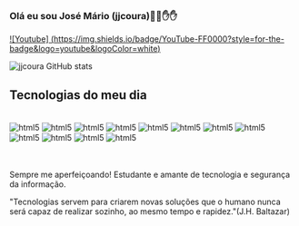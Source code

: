 ### Olá eu sou José Mário (jjcoura)👋👋✋✋
[![Youtube] (https://img.shields.io/badge/YouTube-FF0000?style=for-the-badge&logo=youtube&logoColor=white)](https://www.youtube.com/channel/UC3csw7y2yqDEkOEGwSx-xqw)

![jjcoura GitHub stats](https://github-readme-stats.vercel.app/api?username=jjcoura&show_icons=true&theme=onedark)

## Tecnologias do meu dia
<div style="display: inline_block"><br/>
    <img align = "center" alt="html5" src="https://img.shields.io/badge/HTML5-E34F26?style=for-the-badge&logo=html5&logoColor=white"/>
    <img align = "center" alt="html5" src="https://img.shields.io/badge/Python-3776AB?style=for-the-badge&logo=python&logoColor=white"/>
    <img align = "center" alt="html5" src="https://img.shields.io/badge/CSS-239120?&style=for-the-badge&logo=css3&logoColor=white"/>
    <img align = "center" alt="html5" src="https://img.shields.io/badge/JavaScript-F7DF1E?style=for-the-badge&logo=javascript&logoColor=black"/>
    <img align = "center" alt="html5" src="https://img.shields.io/badge/MySQL-005C84?style=for-the-badge&logo=mysql&logoColor=white"/>
    <img align = "center" alt="html5" src="https://img.shields.io/badge/Colab-F9AB00?style=for-the-badge&logo=googlecolab&color=525252"/>
    <img align = "center" alt="html5" src="https://img.shields.io/badge/PyCharm-000000.svg?&style=for-the-badge&logo=PyCharm&logoColor=white"/>
    <img align = "center" alt="html5" src="https://img.shields.io/badge/Visual_Studio_Code-0078D4?style=for-the-badge&logo=visual%20studio%20code&logoColor=white"/>
    <img align = "center" alt="html5" src="https://img.shields.io/badge/Kali_Linux-557C94?style=for-the-badge&logo=kali-linux&logoColor=white"/>
     <img align = "center" alt="html5" src="https://img.shields.io/badge/Windows-0078D6?style=for-the-badge&logo=windows&logoColor=white"/>
      <img align = "center" alt="html5" src="https://img.shields.io/badge/Linux-FCC624?style=for-the-badge&logo=linux&logoColor=black"/>
      <img align = "center" alt="html5" src="https://img.shields.io/badge/GitHub-100000?style=for-the-badge&logo=github&logoColor=white"/>
</div><br/><br/>
<p>
    Sempre me aperfeiçoando! Estudante e amante de tecnologia e segurança da informação.</p>
<p>
"Tecnologias servem para criarem novas soluções que o humano nunca será capaz de realizar sozinho, ao mesmo tempo e rapidez."(J.H. Baltazar)
</p>
